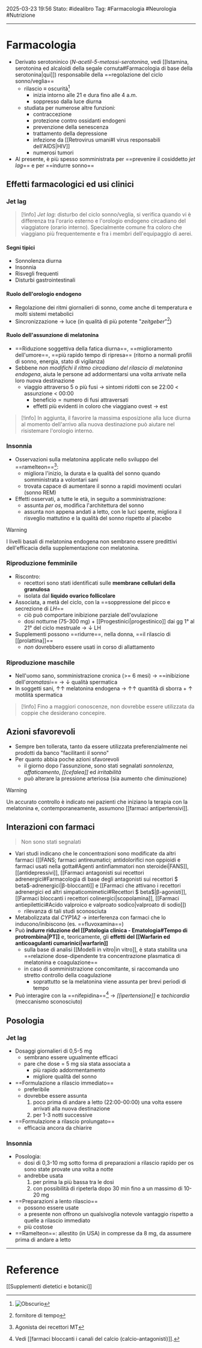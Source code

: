 2025-03-23 19:56
Stato: #idealibro 
Tag: #Farmacologia #Neurologia #Nutrizione 

---
# Farmacologia
- Derivato serotoninico (*N-acetil-5-metossi-serotonina*, vedi [[Istamina, serotonina ed alcaloidi della segale cornuta#Farmacologia di base della serotonina|qui]]) responsabile della ==regolazione del ciclo sonno/veglia==
	- rilascio ≡ oscurità[^1]
		- inizia intorno alle 21 e dura fino alle 4 a.m.
		- soppresso dalla luce diurna
	- studiata per numerose altre funzioni:
		- contraccezione
		- protezione contro ossidanti endogeni
		- prevenzione della senescenza
		- trattamento della depressione
		- infezione da [[Retrovirus umani#I virus responsabili dell'AIDS|HIV]]
		- numerosi tumori
- Al presente, è più spesso somministrata per ==prevenire il cosiddetto *jet lag*== e per ==indurre sonno==
## Effetti farmacologici ed usi clinici
### Jet lag
>[!info]
>*Jet lag*: disturbo del ciclo sonno/veglia, si verifica quando vi è differenza tra l'orario esterno e l'orologio endogeno circadiano del viaggiatore (orario interno). Specialmente comune fra coloro che viaggiano più frequentemente e fra i membri dell'equipaggio di aerei.
#### Segni tipici
- Sonnolenza diurna
- Insonnia
- Risvegli frequenti
- Disturbi gastrointestinali
#### Ruolo dell'orologio endogeno
- Regolazione dei ritmi giornalieri di sonno, come anche di temperatura e molti sistemi metabolici
- Sincronizzazione → luce (in qualità di più potente "*zeitgeber*"[^2])
#### Ruolo dell'assunzione di melatonina
- ==Riduzione soggettiva della fatica diurna==, ==miglioramento dell'umore==, ==più rapido tempo di ripresa== (ritorno a normali profili di sonno, energia, stato di vigilanza)
- Sebbene *non modifichi il ritmo circadiano del rilascio di melatonina endogena*, aiuta le persone ad addormentarsi una volta arrivate nella loro nuova destinazione
	- viaggio attraverso 5 o più fusi → sintomi ridotti con se 22:00 < assunzione < 00:00
		- $\text{beneficio} ∝ \text{numero di fusi attraversati}$
		- effetti più evidenti in coloro che viaggiano ovest → est
>[!info]
>In aggiunta, il favorire la massima esposizione alla luce diurna al momento dell'arrivo alla nuova destinazione può aiutare nel risistemare l'orologio interno.
### Insonnia
- Osservazioni sulla melatonina applicate nello sviluppo del ==ramelteon==[^3]:
	- migliora l'inizio, la durata e la qualità del sonno quando somministrata a volontari sani
	- trovata capace di aumentare il sonno a rapidi movimenti oculari (sonno REM)
- Effetti osservati, a tutte le età, in seguito a somministrazione:
	- assunta *per os*, modifica l'architettura del sonno
	- assunta non appena andati a letto, con le luci spente, migliora il risveglio mattutino e la qualità del sonno rispetto al placebo
>[!warning]
>I livelli basali di melatonina endogena non sembrano essere predittivi dell'efficacia della supplementazione con melatonina.
### Riproduzione femminile
- Riscontro:
	- recettori sono stati identificati sulle **membrane cellulari della granulosa**
	- isolata dal **liquido ovarico follicolare**
- Associata, a metà del ciclo, con la ==soppressione del picco e secrezione di *LH*==
	- ciò può comportare inibizione parziale dell'ovulazione
	- dosi notturne (75-300 mg) + [[Progestinici|progestinico]] dai gg 1° al 21° del ciclo mestruale → ↓ LH
- Supplementi possono ==ridurre==, nella donna, ==il rilascio di [[prolattina]]==
	- *non* dovrebbero essere usati in corso di allattamento
### Riproduzione maschile
- Nell'uomo sano, somministrazione cronica (>= 6 mesi) → ==inibizione dell'*aromatasi*== → ↓ qualità spermatica
- In soggetti sani, ↑↑ melatonina endogena → ↑↑ quantità di sborra + ↑ motilità spermatica
>[!info]
>Fino a maggiori conoscenze, non dovrebbe essere utilizzata da coppie che desiderano concepire.
## Azioni sfavorevoli
- Sempre ben tollerata, tanto da essere utilizzata preferenzialmente nei prodotti da banco "facilitanti il sonno"
- Per quanto abbia poche azioni sfavorevoli
	- il giorno dopo l'assunzione, sono stati segnalati *sonnolenza*, *affaticamento*, *[[cefalea]]* ed *irritabilità*
	- può alterare la pressione arteriosa (sia aumento che diminuzione)
>[!warning]
>Un accurato controllo è indicato nei pazienti che iniziano la terapia con la melatonina e, contemporaneamente, assumono [[farmaci antipertensivi]].
## Interazioni con farmaci
>Non sono stati segnalati
- Vari studi indicano che le concentrazioni sono modificate da altri farmaci ([[FANS; farmaci antireumatici; antidolorifici non oppioidi e farmaci usati nella gotta#Agenti antinfiammatori non steroidei|FANS]], [[antidepressivi]], [[Farmaci antagonisti sui recettori adrenergici#Farmacologia di base degli antagonisti sui recettori $ beta$-adrenergici|β-bloccanti]] e [[Farmaci che attivano i recettori adrenergici ed altri simpaticomimetici#Recettori $ beta$|β-agonisti]], [[Farmaci bloccanti i recettori colinergici|scopolamina]], [[Farmaci antiepilettici#Acido valproico e valproato sodico|valproato di sodio]])
	- rilevanza di tali studi sconosciuta
- Metabolizzata dal *CYP1A2* → interferenza con farmaci che lo inducono/inibiscono (es. ==fluvoxamina==)
- Può **indurre riduzione del [[Patologia clinica - Ematologia#Tempo di protrombina|PT]]** e, teoricamente, gli **effetti del [[Warfarin ed anticoagulanti cumarinici|warfarin]]**
	- sulla base di analisi [[Modelli in vitro|in vitro]], è stata stabilita una ==relazione dose-dipendente tra concentrazione plasmatica di melatonina e coagulazione==
	- in caso di somministrazione concomitante, si raccomanda uno stretto controllo della coagulazione
		- soprattutto se la melatonina viene assunta per brevi periodi di tempo
- Può interagire con la ==nifepidina==[^4] → *[[ipertensione]]* e *tachicardia* (meccanismo sconosciuto)
## Posologia
### Jet lag
- Dosaggi giornalieri di 0,5-5 mg
	- sembrano essere ugualmente efficaci
	- pare che dose = 5 mg sia stata associata a
		- più rapido addormentamento
		- migliore qualità del sonno
- ==Formulazione a rilascio immediato==
	- preferibile
	- dovrebbe essere assunta
		1. poco prima di andare a letto (22:00-00:00) una volta essere arrivati alla nuova destinazione
		2. per 1-3 notti successive
- ==Formulazione a rilascio prolungato==
	- efficacia ancora da chiarire
### Insonnia
- Posologia:
	- dosi di 0,3-10 mg sotto forma di preparazioni a rilascio rapido per os sono state provate una volta a notte
	- andrebbe usata
		1. per prima la più bassa tra le dosi
		2. con possibilità di ripeterla dopo 30 min fino a un massimo di 10-20 mg
- ==Preparazioni a lento rilascio==
	- possono essere usate
	- a presente non offrono un qualsivoglia notevole vantaggio rispetto a quelle a rilascio immediato
	- più costose
- ==Ramelteon==: allestito (in USA) in compresse da 8 mg, da assumere prima di andare a letto







---
# Reference
[[Supplementi dietetici e botanici]]



[^1]: ![Obscurio](https://i.imgur.com/9aOGwIs.png)
[^2]: fornitore di tempo
[^3]: Agonista dei recettori MT
[^4]: Vedi [[farmaci bloccanti i canali del calcio (calcio-antagonisti)]].
